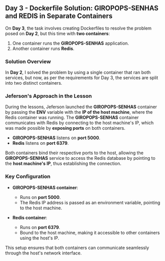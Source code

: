 ## Day 3 - Dockerfile Solution: GIROPOPS-SENHAS and REDIS in Separate Containers

On **Day 3**, the task involves creating Dockerfiles to resolve the problem posed on **Day 2**, but this time with **two containers**:
1. One container runs the **GIROPOPS-SENHAS** application.
2. Another container runs **Redis**.

### Solution Overview

In **Day 2**, I solved the problem by using a single container that ran both services, but now, as per the requirements for Day 3, the services are split into two distinct containers.

### Jeferson's Approach in the Lesson

During the lessons, Jeferson launched the **GIROPOPS-SENHAS** container by passing the **ENV** variable with the **IP of the host machine**, where the Redis container was running. The **GIROPOPS-SENHAS** container communicates with Redis by connecting to the host machine's IP, which was made possible by **exposing ports** on both containers.

- **GIROPOPS-SENHAS** listens on **port 5000**.
- **Redis** listens on **port 6379**.

Both containers bind their respective ports to the host, allowing the **GIROPOPS-SENHAS** service to access the Redis database by pointing to the **host machine's IP**, thus establishing the connection.

### Key Configuration

- **GIROPOPS-SENHAS container**:
  - Runs on **port 5000**.
  - The Redis IP address is passed as an environment variable, pointing to the host machine.
  
- **Redis container**:
  - Runs on **port 6379**.
  - Bound to the host machine, making it accessible to other containers using the host's IP.

This setup ensures that both containers can communicate seamlessly through the host's network interface.


